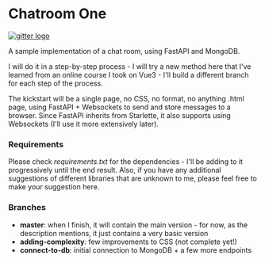 # Chatroom One

<a href="https://www.gitter.im/ricardoprins/community"><img alt="gitter logo" src="https://img.shields.io/gitter/room/ricardoprins/community"></a>

A sample implementation of a chat room, using FastAPI and MongoDB.

I will do it in a step-by-step process - I will try a new method here that I've learned from an online course I took on Vue3 - I'll build a different branch for each step of the process.

The kickstart will be a single page, no CSS, no format, no anything .html page, using FastAPI + Websockets to send and store messages to a browser. Since FastAPI inherits from Starlette, it also supports using Websockets (I'll use it more extensively later).

### Requirements

Please check _requirements.txt_ for the dependencies - I'll be adding to it progressively until the end result. Also, if you have any additional suggestions of different libraries that are unknown to me, please feel free to make your suggestion here.

### Branches

- **master**: when I finish, it will contain the main version - for now, as the description mentions, it just contains a very basic version
- **adding-complexity**: few improvements to CSS (not complete yet!)
- **connect-to-db**: initial connection to MongoDB + a few more endpoints
